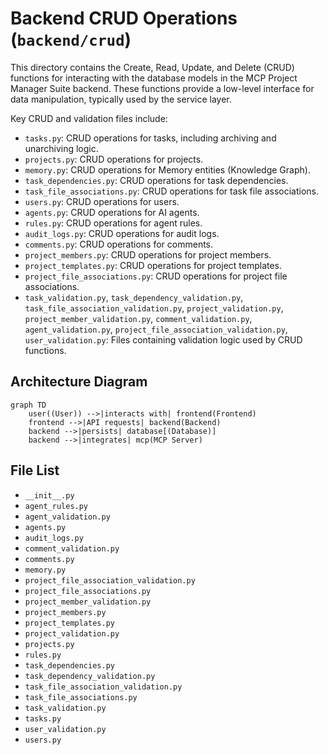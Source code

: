 # Backend CRUD Operations (`backend/crud`)

This directory contains the Create, Read, Update, and Delete (CRUD) functions for interacting with the database models in the MCP Project Manager Suite backend. These functions provide a low-level interface for data manipulation, typically used by the service layer.

Key CRUD and validation files include:

*   `tasks.py`: CRUD operations for tasks, including archiving and unarchiving logic.
*   `projects.py`: CRUD operations for projects.
*   `memory.py`: CRUD operations for Memory entities (Knowledge Graph).
*   `task_dependencies.py`: CRUD operations for task dependencies.
*   `task_file_associations.py`: CRUD operations for task file associations.
*   `users.py`: CRUD operations for users.
*   `agents.py`: CRUD operations for AI agents.
*   `rules.py`: CRUD operations for agent rules.
*   `audit_logs.py`: CRUD operations for audit logs.
*   `comments.py`: CRUD operations for comments.
*   `project_members.py`: CRUD operations for project members.
*   `project_templates.py`: CRUD operations for project templates.
*   `project_file_associations.py`: CRUD operations for project file associations.
*   `task_validation.py`, `task_dependency_validation.py`, `task_file_association_validation.py`, `project_validation.py`, `project_member_validation.py`, `comment_validation.py`, `agent_validation.py`, `project_file_association_validation.py`, `user_validation.py`: Files containing validation logic used by CRUD functions.

## Architecture Diagram
```mermaid
graph TD
    user((User)) -->|interacts with| frontend(Frontend)
    frontend -->|API requests| backend(Backend)
    backend -->|persists| database[(Database)]
    backend -->|integrates| mcp(MCP Server)
```

<!-- File List Start -->
## File List

- `__init__.py`
- `agent_rules.py`
- `agent_validation.py`
- `agents.py`
- `audit_logs.py`
- `comment_validation.py`
- `comments.py`
- `memory.py`
- `project_file_association_validation.py`
- `project_file_associations.py`
- `project_member_validation.py`
- `project_members.py`
- `project_templates.py`
- `project_validation.py`
- `projects.py`
- `rules.py`
- `task_dependencies.py`
- `task_dependency_validation.py`
- `task_file_association_validation.py`
- `task_file_associations.py`
- `task_validation.py`
- `tasks.py`
- `user_validation.py`
- `users.py`

<!-- File List End -->
